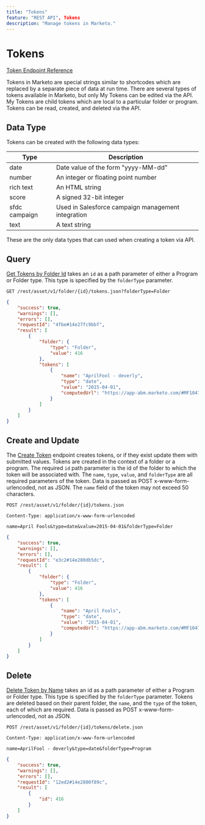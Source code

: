 ```yaml
---
title: "Tokens"
feature: "REST API", Tokens
description: "Manage tokens in Marketo."
---
```


# Tokens

[Token Endpoint Reference](https://developer.adobe.com/marketo-apis/api/asset/#tag/Tokens)

Tokens in Marketo are special strings similar to shortcodes which are replaced by a separate piece of data at run time. There are several types of tokens available in Marketo, but only My Tokens can be edited via the API. My Tokens are child tokens which are local to a particular folder or program. Tokens can be read, created, and deleted via the API.

## Data Type

Tokens can be created with the following data types:

| Type          | Description                                        |
|---------------|----------------------------------------------------|
| date          | Date value of the form "yyyy-MM-dd"                |
| number        | An integer or floating point number                |
| rich text     | An HTML string                                     |
| score         | A signed 32-bit integer                            |
| sfdc campaign | Used in Salesforce campaign management integration |
| text          | A text string                                      |


These are the only data types that can used when creating a token via API.

## Query

[Get Tokens by Folder Id](https://developer.adobe.com/marketo-apis/api/asset/#tag/Tokens/operation/getTokensByFolderIdUsingGET) takes an `id` as a path parameter of either a Program or Folder type. This type is specified by the `folderType` parameter.

```curl
GET /rest/asset/v1/folder/{id}/tokens.json?folderType=Folder
```

```json
{
    "success": true,
    "warnings": [],
    "errors": [],
    "requestId": "4fbe#14e27fc9bbf",
    "result": [
        {
            "folder": {
                "type": "Folder",
                "value": 416
            },
            "tokens": [
                {
                    "name": "AprilFool - deverly",
                    "type": "date",
                    "value": "2015-04-01",
                    "computedUrl": "https://app-abm.marketo.com/#MF1047C3"
                }
            ]
        }
    ]
}

```

## Create and Update

The [Create Token](https://developer.adobe.com/marketo-apis/api/asset/#tag/Tokens/operation/addTokenTOFolderUsingPOST) endpoint creates tokens, or if they exist update them with submitted values. Tokens are created in the context of a folder or a program. The required `id` path parameter is the id of the folder to which the token will be associated with. The `name`, `type`, `value`, and `folderType` are all required parameters of the token. Data is passed as POST x-www-form-urlencoded, not as JSON. The `name` field of the token may not exceed 50 characters.

```
POST /rest/asset/v1/folder/{id}/tokens.json
```

```
Content-Type: application/x-www-form-urlencoded
```

```
name=April Fools&type=date&value=2015-04-01&folderType=Folder
```

```json
{
    "success": true,
    "warnings": [],
    "errors": [],
    "requestId": "e3c2#14e280db5dc",
    "result": [
        {
            "folder": {
                "type": "Folder",
                "value": 416
            },
            "tokens": [
                {
                    "name": "April Fools",
                    "type": "date",
                    "value": "2015-04-01",
                    "computedUrl": "https://app-abm.marketo.com/#MF1047C3"
                }
            ]
        }
    ]
}

```

## Delete

[Delete Token by Name](https://developer.adobe.com/marketo-apis/api/asset/#tag/Tokens/operation/deleteTokenByNameUsingPOST) takes an id as a path parameter of either a Program or Folder type. This type is specified by the `folderType` parameter. Tokens are deleted based on their parent folder, the `name`, and the `type` of the token, each of which are required. Data is passed as POST x-www-form-urlencoded, not as JSON.

```
POST /rest/asset/v1/folder/{id}/tokens/delete.json
```

```
Content-Type: application/x-www-form-urlencoded
```

```
name=AprilFool - deverly&type=date&folderType=Program
```

```json
{
    "success": true,
    "warnings": [],
    "errors": [],
    "requestId": "12ed2#14e2800f89c",
    "result": [
        {
            "id": 416
        }
    ]
}

```
